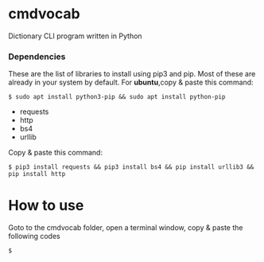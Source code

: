 # cmdvocab
Dictionary CLI program written in Python 

### Dependencies 
These are the list of libraries to install using pip3 and pip. Most of these are already in your system by default.
For **ubuntu**,copy & paste this command:
```
$ sudo apt install python3-pip && sudo apt install python-pip
```
- requests
- http
- bs4 
- urllib

Copy & paste this command:
```
$ pip3 install requests && pip3 install bs4 && pip install urllib3 && pip install http 
```
# How to use 
Goto to the cmdvocab folder, open a terminal window, copy & paste the following codes
```
$ 
```


